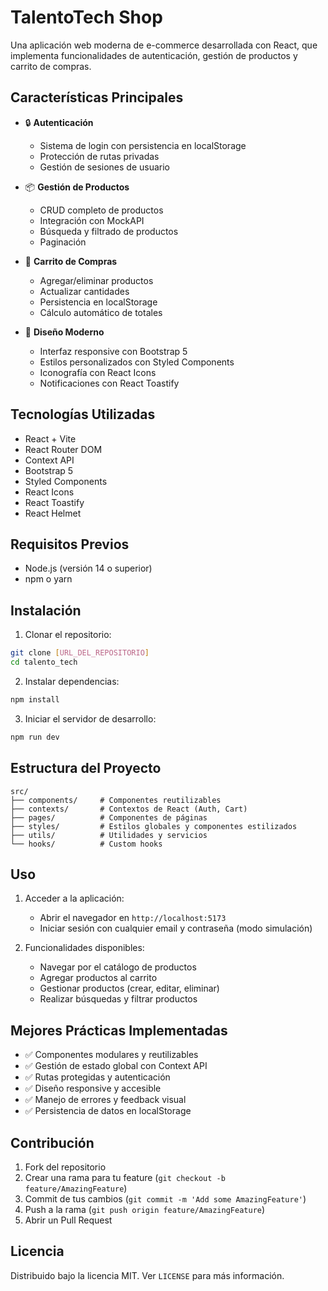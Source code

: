 # TalentoTech Shop

Una aplicación web moderna de e-commerce desarrollada con React, que implementa funcionalidades de autenticación, gestión de productos y carrito de compras.

## Características Principales

- 🔒 **Autenticación**
  - Sistema de login con persistencia en localStorage
  - Protección de rutas privadas
  - Gestión de sesiones de usuario

- 📦 **Gestión de Productos**
  - CRUD completo de productos
  - Integración con MockAPI
  - Búsqueda y filtrado de productos
  - Paginación

- 🛒 **Carrito de Compras**
  - Agregar/eliminar productos
  - Actualizar cantidades
  - Persistencia en localStorage
  - Cálculo automático de totales

- 🎨 **Diseño Moderno**
  - Interfaz responsive con Bootstrap 5
  - Estilos personalizados con Styled Components
  - Iconografía con React Icons
  - Notificaciones con React Toastify

## Tecnologías Utilizadas

- React + Vite
- React Router DOM
- Context API
- Bootstrap 5
- Styled Components
- React Icons
- React Toastify
- React Helmet

## Requisitos Previos

- Node.js (versión 14 o superior)
- npm o yarn

## Instalación

1. Clonar el repositorio:
```bash
git clone [URL_DEL_REPOSITORIO]
cd talento_tech
```

2. Instalar dependencias:
```bash
npm install
```

3. Iniciar el servidor de desarrollo:
```bash
npm run dev
```

## Estructura del Proyecto

```
src/
├── components/     # Componentes reutilizables
├── contexts/       # Contextos de React (Auth, Cart)
├── pages/          # Componentes de páginas
├── styles/         # Estilos globales y componentes estilizados
├── utils/          # Utilidades y servicios
└── hooks/          # Custom hooks
```

## Uso

1. Acceder a la aplicación:
   - Abrir el navegador en `http://localhost:5173`
   - Iniciar sesión con cualquier email y contraseña (modo simulación)

2. Funcionalidades disponibles:
   - Navegar por el catálogo de productos
   - Agregar productos al carrito
   - Gestionar productos (crear, editar, eliminar)
   - Realizar búsquedas y filtrar productos

## Mejores Prácticas Implementadas

- ✅ Componentes modulares y reutilizables
- ✅ Gestión de estado global con Context API
- ✅ Rutas protegidas y autenticación
- ✅ Diseño responsive y accesible
- ✅ Manejo de errores y feedback visual
- ✅ Persistencia de datos en localStorage

## Contribución

1. Fork del repositorio
2. Crear una rama para tu feature (`git checkout -b feature/AmazingFeature`)
3. Commit de tus cambios (`git commit -m 'Add some AmazingFeature'`)
4. Push a la rama (`git push origin feature/AmazingFeature`)
5. Abrir un Pull Request

## Licencia

Distribuido bajo la licencia MIT. Ver `LICENSE` para más información.
